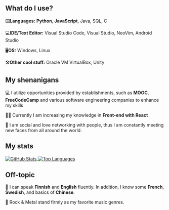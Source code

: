 What do I use?
---
⌨️**Languages:**
**Python**, **JavaScript**, Java, SQL, C

💻**IDE/Text Editor:** 
Visual Studio Code, Visual Studio, NeoVim, Android Studio

🖥️**OS:**
Windows, Linux

🛠️**Other cool stuff:**
 Oracle VM VirtualBox, Unity

My shenanigans
---
:computer: I utilize opportunities provided by establishments, such as **MOOC**, **FreeCodeCamp** and various software engineering companies to enhance my skills

💂‍♂️ Currently I am increasing my knowledge in **Front-end with React**

🤝 I am social and love networking with people, thus I am constantly meeting new faces from all around the world.

My stats
---
<div>
    <a href="https://github.com/anuraghazra/github-readme-stats">
        <img align="center" src="https://github-readme-stats.vercel.app/api?username=captaincluster&show_icons=true&theme=radical" alt="GitHub Stats" />
    </a>
    <a href="https://github.com/anuraghazra/github-readme-stats">
        <img align="center" src="https://github-readme-stats.vercel.app/api/top-langs/?username=captaincluster&layout=compact&theme=radical" alt="Top Languages" />
    </a>
</div>

Off-topic
---
📢 I can speak **Finnish** and **English** fluently. In addition, I know some **French**, **Swedish**, and basics of **Chinese**. 

🤘 Rock & Metal stand firmly as my favorite music genres.

